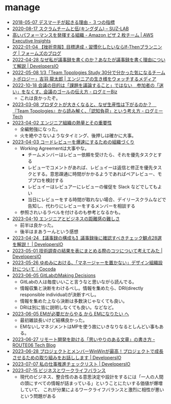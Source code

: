 # manage

- [2018-05-07 デスマーチが起きる理由 - ３つの指標](https://gist.github.com/voluntas/9c1d9d51e86a853fed6889f743a12145)
- [2020-08-17 スクラムチームと伍(キングダム) – SUZ-LAB](https://media.suz-lab.co.jp/2020/08/17/scrum-team-and-five/)
- [高いパフォーマンスを発揮する組織 - Amazon ピザ 2 枚チーム | AWS Executive Insights](https://aws.amazon.com/jp/executive-insights/content/amazon-two-pizza-team/)
- [2022-01-04 【挫折克服】目標達成・習慣化したいならIf-Thenプランニング | フォームズのブログ](https://blog.formzu.com/if_then_planning)
- [2022-04-28 なぜ私が議事録を書くのか？あなたが議事録を書く理由について解説 | DevelopersIO](https://dev.classmethod.jp/articles/why_write_minutes/)
- [2022-05-08 1/3「Team Topologies Study 30分で分かった気になるチームトポロジー」吉羽 龍太郎 | エンジニアの生き様をウォッチするメディア](https://pr.forkwell.com/event/team-topologies-study-01-01/)
- [2022-10-18 会議の目的は「課題を議論すること」ではない　参加者の「迷い」をなくす、会議のゴールの伝え方 - ログミーBiz](https://logmi.jp/business/articles/327653)
  - これは良かったぞ。
- [2023-03-08 プロダクトが大きくなると、なぜ生産性は下がるのか？　『Team Topologies』から読み解く、「認知負荷」という考え方 - ログミーTech](https://logmi.jp/tech/articles/328828)
- [2023-04-02 エンジニア組織の熱量とその重要性](https://fukabori.fm/episode/93)
  - 全編勉強になった。
  - 火を絶やさないようなタイミング、後押しは確かに大事。
- [2023-04-03 コードレビューを爆速にするための組織づくり](https://zenn.dev/hacobell_dev/articles/code-review-blocker)
  - Working Agreementは大事やな。
    - チームメンバーはレビュー依頼を受けたら、それを優先タスクとする
    - レビューでコメントがあれば、レビュイーは返信と修正を優先タスクとする。意思疎通に時間がかかるようであればペアレビュー、モブプロを検討する
    - レビュイーはレビュアーにレビューの催促を Slack などでしてもよい
    - 当日にレビューをする時間が取れない場合、デイリースクラムなどで告知し、代わりにレビューをするメンバーを相談する
  - 参照されいるラベルを付けるのも参考となるかも。
- [2023-04-10 エンジニアとビジネスの距離感の難しさ](https://fukabori.fm/episode/93)
  - 前半は良かった。
  - 後半はまあうーんという感想
- [2023-04-24 【議事録の構成も】議事録後に確認すべきチェック観点28選を解説！ | DevelopersIO](https://dev.classmethod.jp/articles/how_write_minutes/)
- [2023-05-01 技術調査の結果を表にまとめる際のコツについて考えてみた | DevelopersIO](https://dev.classmethod.jp/articles/summarize-technical-investigation-results-as-table-for-explanation/)
- [2023-05-26 ゆめみにおける、「マネージャーを置かない」デザイン組織設計について｜Cocoda](https://cocoda.design/lilynonnon/p/pe9a655210921)
- [2023-06-05 GitLabのMaking Decisions](https://twitter.com/daisy1754/status/1665505586178412544)
  - GitLabの人は毎度いいこと言うなと思いながら読んでる。
  - 情報収集と決断をわけるべし。情報を集めたら、DRI(directly responsible individual)が決断すべし。
  - 情報を集めた上なら決断は多数決じゃなくても良い。
  - DRIは別に皆に説明しなくても良い。などなど。
- [2023-06-05 EMが必要だからやる から EMになりたい へ](https://twitter.com/vaaaaanquish/status/1665661803219636226)
  - 最初雑談長いけど結構良かった。
  - EMないしマネジメントはMPを使う故にいきなりなるとしんどい事もある。
- [2023-06-27 リモート開発を助ける「思いやりのある文章」の書き方 - ROUTE06 Tech Blog](https://tech.route06.co.jp/entry/2023/06/27/172131)
- [2023-06-28 プロジェクトとメンバーWinWinが最高！プロジェクトで成長させるための取り組みをお話しします | DevelopersIO](https://dev.classmethod.jp/articles/introspection_and_grow_in_projects/)
- [2023-07-07 私の仕事推進チェックリスト | DevelopersIO](https://dev.classmethod.jp/articles/shigoto-umaku-ittenai-to-omotta-toki-ni-miru/)
- [2023-07-15 ビジネスとワークライフバランス](https://twitter.com/tokoroten/status/1679881104017494018)
  - 現代のビジネス、整合性のある意思決定や設計をするには「一人の人間の頭にすべての情報が詰まっている」ということにたいする価値が爆増していて、 これが分業によるワークライフバランスと激烈に相性が悪いという問題がある

